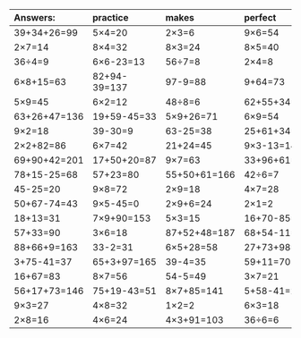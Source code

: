 | Answers: | practice | makes | perfect | ! |
| :--- | :--- | :--- | :--- | :--- |
| 39+34+26=99 | 5×4=20 | 2×3=6 | 9×6=54 | 8×9=72 | 
| 2×7=14 | 8×4=32 | 8×3=24 | 8×5=40 | 9×6+50=104 | 
| 36÷4=9 | 6×6-23=13 | 56÷7=8 | 2×4=8 | 4×4=16 | 
| 6×8+15=63 | 82+94-39=137 | 97-9=88 | 9+64=73 | 3×8=24 | 
| 5×9=45 | 6×2=12 | 48÷8=6 | 62+55+34=151 | 5×2=10 | 
| 63+26+47=136 | 19+59-45=33 | 5×9+26=71 | 6×9=54 | 84+94+91=269 | 
| 9×2=18 | 39-30=9 | 63-25=38 | 25+61+34=120 | 61+67-69=59 | 
| 2×2+82=86 | 6×7=42 | 21+24=45 | 9×3-13=14 | 4+36=40 | 
| 69+90+42=201 | 17+50+20=87 | 9×7=63 | 33+96+61=190 | 59-21=38 | 
| 78+15-25=68 | 57+23=80 | 55+50+61=166 | 42÷6=7 | 1×7=7 | 
| 45-25=20 | 9×8=72 | 2×9=18 | 4×7=28 | 18÷6=3 | 
| 50+67-74=43 | 9×5-45=0 | 2×9+6=24 | 2×1=2 | 2×6=12 | 
| 18+13=31 | 7×9+90=153 | 5×3=15 | 16+70-85=1 | 2×5=10 | 
| 57+33=90 | 3×6=18 | 87+52+48=187 | 68+54-11=111 | 97-65=32 | 
| 88+66+9=163 | 33-2=31 | 6×5+28=58 | 27+73+98=198 | 6×5-7=23 | 
| 3+75-41=37 | 65+3+97=165 | 39-4=35 | 59+11=70 | 24÷3=8 | 
| 16+67=83 | 8×7=56 | 54-5=49 | 3×7=21 | 7×5+23=58 | 
| 56+17+73=146 | 75+19-43=51 | 8×7+85=141 | 5+58-41=22 | 86+50+35=171 | 
| 9×3=27 | 4×8=32 | 1×2=2 | 6×3=18 | 39+20=59 | 
| 2×8=16 | 4×6=24 | 4×3+91=103 | 36÷6=6 | 5×3-7=8 | 
